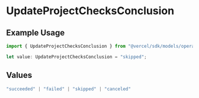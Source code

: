 # UpdateProjectChecksConclusion

## Example Usage

```typescript
import { UpdateProjectChecksConclusion } from "@vercel/sdk/models/operations/updateproject.js";

let value: UpdateProjectChecksConclusion = "skipped";
```

## Values

```typescript
"succeeded" | "failed" | "skipped" | "canceled"
```